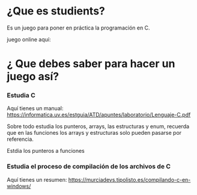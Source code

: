 # ¿Que es studients?

Es un juego para poner en práctica la programación en C.

juego online aquí: 

# ¿ Que debes saber para hacer un juego así?

### Estudia C
Aquí tienes un manual: https://informatica.uv.es/estguia/ATD/apuntes/laboratorio/Lenguaje-C.pdf

Sobre todo estudia los punteros, arrays, las estructuras y enum, recuerda que en las funciones los arrays y estructuras solo pueden pasarse por referencia.

Estdia los punteros a funciones

### Estudia el proceso de compilación de los archivos de C

Aquí tienes un resumen: https://murciadevs.tipolisto.es/compilando-c-en-windows/
